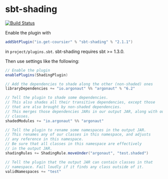 # sbt-shading


[![Build Status](https://travis-ci.org/coursier/sbt-shading.svg?branch=master)](https://travis-ci.org/coursier/sbt-shading)

Enable the plugin with
```scala
addSbtPlugin("io.get-coursier" % "sbt-shading" % "2.1.1")
```
in `project/plugins.sbt`. sbt-shading requires sbt >= 1.3.0.

Then use settings like the following:
```scala
// Enable the plugin
enablePlugins(ShadingPlugin)

// Add the dependencies to shade along the other (non-shaded) ones
libraryDependencies += "io.argonaut" %% "argonaut" % "6.2"

// Tell the plugin to shade some dependencies.
// This also shades all their transitive dependencies, except those
// that are also brought by non-shaded dependencies.
// This merges those dependencies JARs in our output JAR, along with our
// classes.
shadedModules += "io.argonaut" %% "argonaut"

// Tell the plugin to rename some namespaces in the output JAR.
// This renames any of our classes in this namespace, and adjusts
// any reference in this namespace.
// Be sure that all classes in this namespace are effectively
// in the output JAR.
shadingRules += ShadingRule.moveUnder("argonaut", "test.shaded")

// Tell the plugin that the output JAR can contain classes in that
// namespace. Fail loudly if it finds any class outside of it.
validNamespaces += "test"
```

